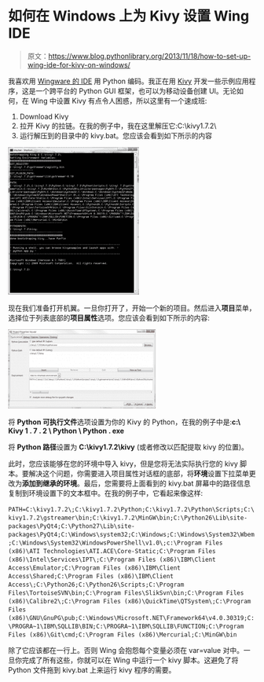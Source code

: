 # 如何在 Windows 上为 Kivy 设置 Wing IDE

> 原文：<https://www.blog.pythonlibrary.org/2013/11/18/how-to-set-up-wing-ide-for-kivy-on-windows/>

我喜欢用 [Wingware 的 IDE](http://www.wingware.com/) 用 Python 编码。我正在用 [Kivy](http://kivy.org/) 开发一些示例应用程序，这是一个跨平台的 Python GUI 框架，也可以为移动设备创建 UI。无论如何，在 Wing 中设置 Kivy 有点令人困惑，所以这里有一个速成班:

1.  Download Kivy
2.  拉开 Kivy 的拉链。在我的例子中，我在这里解压它:C:\kivy1.7.2\
3.  运行解压到的目录中的 kivy.bat。您应该会看到如下所示的内容

[![kivy_bat](img/5e637c85f50064456963fed82a230ab3.png)](https://www.blog.pythonlibrary.org/wp-content/uploads/2013/11/kivy_bat.png)

现在我们准备打开机翼。一旦你打开了，开始一个新的项目。然后进入**项目**菜单，选择位于列表底部的**项目属性**选项。您应该会看到如下所示的内容:

[![kivy_wing](img/659e698fadd8e91129d3f5332193e90d.png)](https://www.blog.pythonlibrary.org/wp-content/uploads/2013/11/kivy_wing.png)

将 **Python 可执行文件**选项设置为你的 Kivy 的 Python，在我的例子中是:**c:\ Kivy 1 . 7 . 2 \ Python \ Python . exe**

将 **Python 路径**设置为 **C:\kivy1.7.2\kivy** (或者修改以匹配提取 kivy 的位置)。

此时，您应该能够在您的环境中导入 kivy，但是您将无法实际执行您的 kivy 脚本。要解决这个问题，你需要进入项目属性对话框的底部，将**环境**设置下拉菜单更改为**添加到继承的环境**。最后，您需要将上面看到的 kivy.bat 屏幕中的路径信息复制到环境设置下的文本框中。在我的例子中，它看起来像这样:

 `PATH=C:\kivy1.7.2\;C:\kivy1.7.2\Python;C:\kivy1.7.2\Python\Scripts;C:\kivy1.7.2\gstreamer\bin;C:\kivy1.7.2\MinGW\bin;C:\Python26\Lib\site-packages\PyQt4;C:\Python27\Lib\site-packages\PyQt4;C:\Windows\system32;C:\Windows;C:\Windows\System32\Wbem;C:\Windows\System32\WindowsPowerShell\v1.0\;c:\Program Files (x86)\ATI Technologies\ATI.ACE\Core-Static;C:\Program Files (x86)\Intel\Services\IPT\;C:\Program Files (x86)\IBM\Client Access\Emulator;C:\Program Files (x86)\IBM\Client Access\Shared;C:\Program Files (x86)\IBM\Client Access\;C:\Python26;C:\Python26\Scripts;C:\Program Files\TortoiseSVN\bin;C:\Program Files\SlikSvn\bin;C:\Program Files (x86)\Calibre2\;C:\Program Files (x86)\QuickTime\QTSystem\;C:\Program Files (x86)\GNU\GnuPG\pub;C:\Windows\Microsoft.NET\Framework64\v4.0.30319;C:\PROGRA~1\IBM\SQLLIB\BIN;C:\PROGRA~1\IBM\SQLLIB\FUNCTION;C:\Program Files (x86)\Git\cmd;C:\Program Files (x86)\Mercurial;C:\MinGW\bin` 

除了它应该都在一行上。否则 Wing 会抱怨每个变量必须在 var=value 对中。一旦你完成了所有这些，你就可以在 Wing 中运行一个 kivy 脚本。这避免了将 Python 文件拖到 kivy.bat 上来运行 kivy 程序的需要。